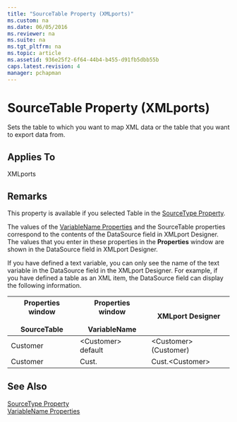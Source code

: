 ```yaml
---
title: "SourceTable Property (XMLports)"
ms.custom: na
ms.date: 06/05/2016
ms.reviewer: na
ms.suite: na
ms.tgt_pltfrm: na
ms.topic: article
ms.assetid: 936e25f2-6f64-44b4-b455-d91fb5dbb55b
caps.latest.revision: 4
manager: pchapman
---
```

# SourceTable Property (XMLports)
Sets the table to which you want to map XML data or the table that you want to export data from.  
  
## Applies To  
 XMLports  
  
## Remarks  
 This property is available if you selected Table in the [SourceType Property](../dynamics-nav/SourceType-Property.md).  
  
 The values of the [VariableName Properties](../dynamics-nav/VariableName-Properties.md) and the SourceTable properties correspond to the contents of the DataSource field in XMLport Designer. The values that you enter in these properties in the **Properties** window are shown in the DataSource field in XMLport Designer.  
  
 If you have defined a text variable, you can only see the name of the text variable in the DataSource field in the XMLport Designer. For example, if you have defined a table as an XML item, the DataSource field can display the following information.  
  
|Properties window<br /><br /> SourceTable|Properties window<br /><br /> VariableName|XMLport Designer|  
|---------------------------------------|----------------------------------------|----------------------|  
|Customer|\<Customer\> default|\<Customer\>\(Customer\)|  
|Customer|Cust.|Cust.\<Customer\>|  
  
## See Also  
 [SourceType Property](../dynamics-nav/SourceType-Property.md)   
 [VariableName Properties](../dynamics-nav/VariableName-Properties.md)